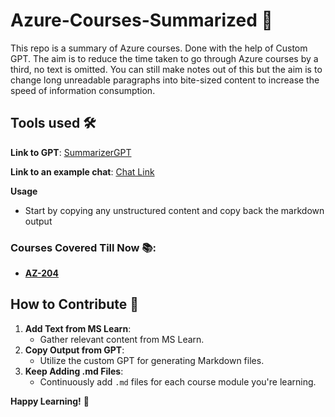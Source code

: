 # Azure-Courses-Summarized 📝

This repo is a summary of Azure courses. Done with the help of Custom GPT.
The aim is to reduce the time taken to go through Azure courses by a third, no text is omitted. You can still make notes out of this but the aim is to change long unreadable paragraphs into bite-sized content to increase the speed of information consumption.

## Tools used 🛠️
**Link to GPT**: [SummarizerGPT](https://chatgpt.com/g/g-IaBqFNdW2-summarizergpt)

**Link to an example chat**: [Chat Link](https://chatgpt.com/share/5cadd5d2-b7bf-4f52-9089-b5404831e9fd)

**Usage**
- Start by copying any unstructured content and copy back the markdown output 

### Courses Covered Till Now 📚:
- **[AZ-204](https://learn.microsoft.com/en-us/credentials/certifications/azure-developer/?practice-assessment-type=certification#certification-prepare-for-the-exam)**


## How to Contribute 🤝

1. **Add Text from MS Learn**:
   - Gather relevant content from MS Learn.
2. **Copy Output from GPT**:
   - Utilize the custom GPT for generating Markdown files.
3. **Keep Adding .md Files**:
   - Continuously add `.md` files for each course module you're learning.


**Happy Learning!** 🚀
